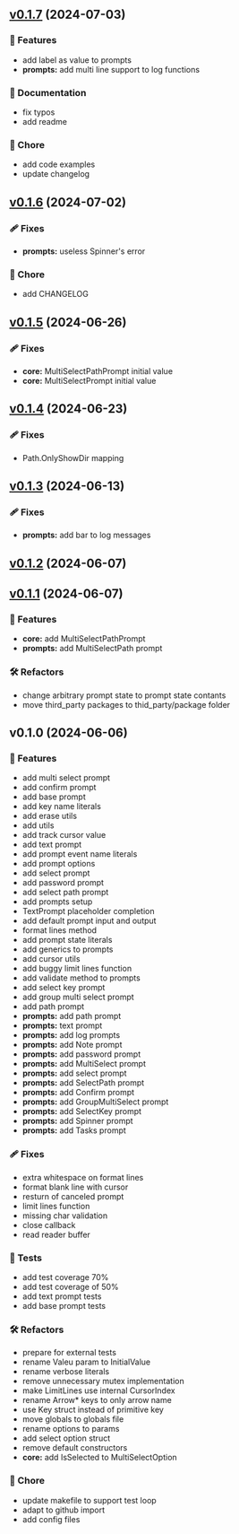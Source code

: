 
<a name="v0.1.7"></a>
## [v0.1.7](https://github.com/Mist3rBru/go-clack/compare/v0.1.6...v0.1.7) (2024-07-03)

### 🚀 Features

* add label as value to prompts
* **prompts:** add multi line support to log functions

### 📖 Documentation

* fix typos
* add readme

### 🏡 Chore

* add code examples
* update changelog


<a name="v0.1.6"></a>
## [v0.1.6](https://github.com/Mist3rBru/go-clack/compare/v0.1.5...v0.1.6) (2024-07-02)

### 🩹 Fixes

* **prompts:** useless Spinner's error

### 🏡 Chore

* add CHANGELOG


<a name="v0.1.5"></a>
## [v0.1.5](https://github.com/Mist3rBru/go-clack/compare/v0.1.4...v0.1.5) (2024-06-26)

### 🩹 Fixes

* **core:** MultiSelectPathPrompt initial value
* **core:** MultiSelectPrompt initial value


<a name="v0.1.4"></a>
## [v0.1.4](https://github.com/Mist3rBru/go-clack/compare/v0.1.3...v0.1.4) (2024-06-23)

### 🩹 Fixes

* Path.OnlyShowDir mapping


<a name="v0.1.3"></a>
## [v0.1.3](https://github.com/Mist3rBru/go-clack/compare/v0.1.2...v0.1.3) (2024-06-13)

### 🩹 Fixes

* **prompts:** add bar to log messages


<a name="v0.1.2"></a>
## [v0.1.2](https://github.com/Mist3rBru/go-clack/compare/v0.1.1...v0.1.2) (2024-06-07)


<a name="v0.1.1"></a>
## [v0.1.1](https://github.com/Mist3rBru/go-clack/compare/v0.1.0...v0.1.1) (2024-06-07)

### 🚀 Features

* **core:** add MultiSelectPathPrompt
* **prompts:** add MultiSelectPath prompt

### 🛠️ Refactors

* change arbitrary prompt state to prompt state contants
* move third_party packages to thid_party/package folder


<a name="v0.1.0"></a>
## v0.1.0 (2024-06-06)

### 🚀 Features

* add multi select prompt
* add confirm prompt
* add base prompt
* add key name literals
* add erase utils
* add utils
* add track cursor value
* add text prompt
* add prompt event name literals
* add prompt options
* add select prompt
* add password prompt
* add select path prompt
* add prompts setup
* TextPrompt placeholder completion
* add default prompt input and output
* format lines method
* add prompt state literals
* add generics to prompts
* add cursor utils
* add buggy limit lines function
* add validate method to prompts
* add select key prompt
* add group multi select prompt
* add path prompt
* **prompts:** add path prompt
* **prompts:** text prompt
* **prompts:** add log prompts
* **prompts:** add Note prompt
* **prompts:** add password prompt
* **prompts:** add MultiSelect prompt
* **prompts:** add select prompt
* **prompts:** add SelectPath prompt
* **prompts:** add Confirm prompt
* **prompts:** add GroupMultiSelect prompt
* **prompts:** add SelectKey prompt
* **prompts:** add Spinner prompt
* **prompts:** add Tasks prompt

### 🩹 Fixes

* extra whitespace on format lines
* format blank line with cursor
* resturn of canceled prompt
* limit lines function
* missing char validation
* close callback
* read reader buffer

### 🧪 Tests

* add test coverage 70%
* add test coverage of 50%
* add text prompt tests
* add base prompt tests

### 🛠️ Refactors

* prepare for external tests
* rename Valeu param to InitialValue
* rename verbose literals
* remove unnecessary mutex implementation
* make LimitLines use internal CursorIndex
* rename Arrow* keys to only arrow name
* use Key struct instead of primitive key
* move globals to globals file
* rename options to params
* add select option struct
* remove default constructors
* **core:** add IsSelected to MultiSelectOption

### 🏡 Chore

* update makefile to support test loop
* adapt to github import
* add config files

